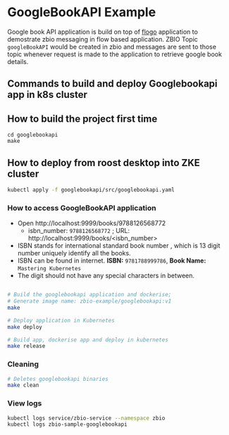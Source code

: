 # GoogleBookAPI Example

Google book API application is build on top of [flogo](https://www.flogo.io/) application to demostrate zbio messaging in flow based application.
ZBIO Topic `googleBookAPI` would be created in zbio and messages are sent to those topic whenever request is made to the application to retrieve google book details.

## Commands to build and deploy Googlebookapi app in k8s cluster

## How to build the project first time

```Open RKT Konsole
cd googlebookapi
make
```

## How to deploy from roost desktop into ZKE cluster

```bash
kubectl apply -f googlebookapi/src/googlebookapi.yaml
```

### How to access GoogleBookAPI application

* Open http://localhost:9999/books/9788126568772 
  * isbn_number: `9788126568772` ; URL: http://localhost:9999/books/<isbn_number>
* ISBN stands for international standard book number , which is
    13 digit number uniquely identify all the books.
* ISBN can be found in internet. **ISBN:** `9781788999786`, **Book Name:** `Mastering Kubernetes`
* The digit should not have any special characters in between.

```bash

# Build the googlebookapi application and dockerise;
# Generate image name: zbio-example/googlebookapi:v1
make

# Deploy application in Kubernetes
make deploy

# Build app, dockerise app and deploy in kubernetes
make release
```

### Cleaning

```bash
# Deletes googlebookapi binaries
make clean
```

### View logs

```bash
kubectl logs service/zbio-service --namespace zbio
kubectl logs zbio-sample-googlebookapi
```
